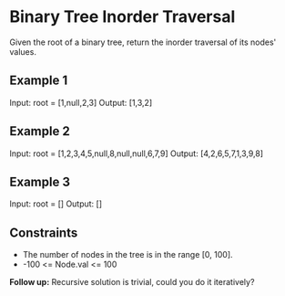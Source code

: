 # Binary Tree Inorder Traversal

Given the root of a binary tree, return the inorder traversal of its nodes' values.

## Example 1

Input: root = [1,null,2,3]
Output: [1,3,2]

## Example 2

Input: root = [1,2,3,4,5,null,8,null,null,6,7,9]
Output: [4,2,6,5,7,1,3,9,8]

## Example 3

Input: root = []
Output: []

## Constraints

- The number of nodes in the tree is in the range [0, 100].
- -100 <= Node.val <= 100

**Follow up:** Recursive solution is trivial, could you do it iteratively?
